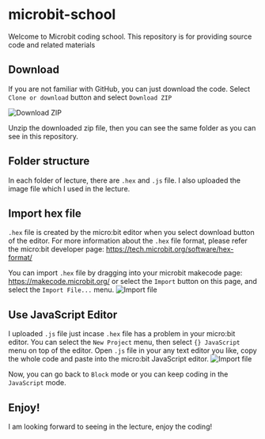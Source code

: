 # microbit-school
Welcome to Microbit coding school. This repository is for providing source code and related materials

## Download 
If you are not familiar with GitHub, you can just download the code. Select `Clone or download` button and select `Download ZIP` 

![Download ZIP](https://seunghoh.github.io/microbit-school/images/downloadcode.png)

Unzip the downloaded zip file, then you can see the same folder as you can see in this repository.

## Folder structure
In each folder of lecture, there are `.hex` and `.js` file. I also uploaded the image file which I used in the lecture.

## Import hex file
`.hex` file is created by the micro:bit editor when you select download button of the editor. For more information about the `.hex` file format, please refer the micro:bit developer page: https://tech.microbit.org/software/hex-format/

You can import `.hex` file by dragging into your microbit makecode page: https://makecode.microbit.org/ or select the `Import` button on this page, and select the `Import File...` menu.
![Import file](https://seunghoh.github.io/microbit-school/images/importproject.png)

## Use JavaScript Editor
I uploaded `.js` file just incase `.hex` file has a problem in your micro:bit editor. You can select the `New Project` menu, then select `{} JavaScript` menu on top of the editor. Open `.js` file in your any text editor you like, copy the whole code and paste into the micro:bit JavaScript editor.
![Import file](https://seunghoh.github.io/microbit-school/images/inputjavascript.png)

Now, you can go back to `Block` mode or you can keep coding in the `JavaScript` mode.

## Enjoy!
I am looking forward to seeing in the lecture, enjoy the coding!
